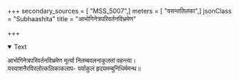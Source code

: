 +++
secondary_sources = [ "MSS_5007",]
meters = [ "वसन्ततिलका",]
jsonClass = "Subhaashita"
title = "आभोगिनेत्रपरिवर्तनविभ्रमेण"

+++

<details open><summary>Text</summary>

आभोगिनेत्रपरिवर्तनविभ्रमेण मूर्त्या नितम्बवलनाकुलतां वहन्त्या।  
यस्याशनैरविरलोत्कलिकाकलाप- पर्याकुलं हृदयमम्बुनिधिर्ममन्थ॥
</details>
